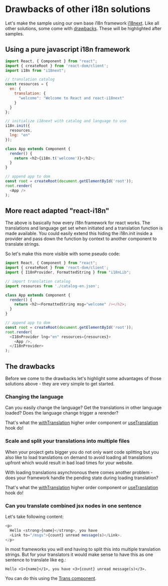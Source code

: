 # Drawbacks of other i18n solutions

Let's make the sample using our own base i18n framework [i18next](https://i18next.com). Like all other solutions, some come with [drawbacks](the-drawbacks-of-other-i18n-solutions.md#the-drawbacks). These will be highlighted after samples.

## Using a pure javascript i18n framework

```javascript
import React, { Component } from "react";
import { createRoot } from 'react-dom/client';
import i18n from "i18next";

// translation catalog
const resources = {
  en: {
    translation: {
      "welcome": "Welcome to React and react-i18next"
    }
  }
};

// initialize i18next with catalog and language to use
i18n.init({
  resources,
  lng: "en"
});

class App extends Component {
  render() {
    return <h2>{i18n.t('welcome')}</h2>;
  }
}

// append app to dom
const root = createRoot(document.getElementById('root'));
root.render(
  <App />
);
```

## More react adapted "react-i18n"

The above is basically how every i18n framework for react works. The translations and language get set when initiated and a translation function is made available. You could easily extend this hiding the i18n.init inside a provider and pass down the function by context to another component to translate strings.

So let's make this more visible with some pseudo code:

```javascript
import React, { Component } from "react";
import { createRoot } from 'react-dom/client';
import { I18nProvider, FormattedString } from "i18nLib";

// import translation catalog
import resources from './catalog-en.json';

class App extends Component {
  render() {
    return <h2><FormattedString msg="welcome" /></h2>;
  }
}

// append app to dom
const root = createRoot(document.getElementById('root'));
root.render(
  <I18nProvider lng="en" resources={resources}>
    <App />,
  </I18nProvider>
);
```

## The drawbacks

Before we come to the drawbacks let's highlight some advantages of those solutions above - they are very simple to get started.

### Changing the language

Can you easily change the language? Get the translations in other language loaded? Does the language change trigger a rerender?

That's what the [withTranslation](../latest/withtranslation-hoc.md) higher order component or [useTranslation](../latest/usetranslation-hook.md) hook do!

### Scale and split your translations into multiple files

When your project gets bigger you do not only want code splitting but you also like to load translations on demand to avoid loading all translations upfront which would result in bad load times for your website.

With loading translations asynchronous there comes another problem - does your framework handle the pending state during loading translation?

That's what the [withTranslation](../latest/withtranslation-hoc.md) higher order component or [useTranslation](../latest/usetranslation-hook.md) hook do!

### Can you translate combined jsx nodes in one sentence

Let's take following content:

```javascript
<p>
  Hello <strong>{name}</strong>, you have 
  <Link to="/msgs">{count} unread message(s)</Link>.
</p>
```

In most frameworks you will end having to split this into multiple translation strings. But for your translators it would make sense to have this as one sentence to translate like eg.:

```
Hello <1>{name}</1>, you have <3>{count} unread message(s)</3>.
```

You can do this using the [Trans component](../latest/trans-component.md).
